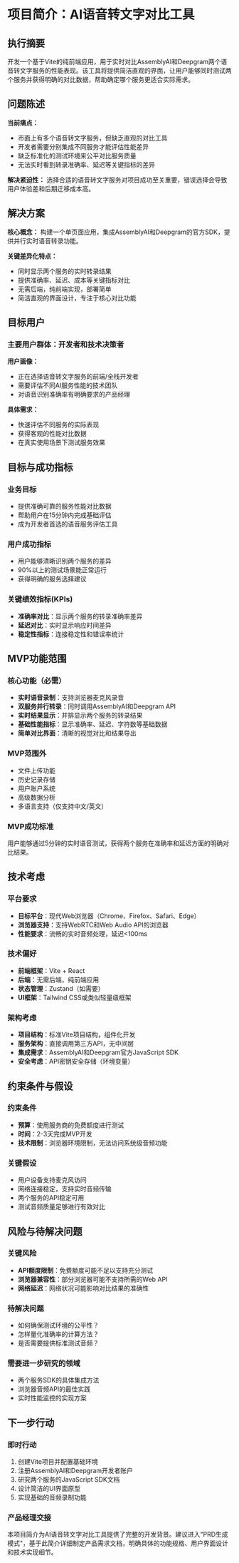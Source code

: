# 项目简介：AI语音转文字对比工具

## 执行摘要

开发一个基于Vite的纯前端应用，用于实时对比AssemblyAI和Deepgram两个语音转文字服务的性能表现。该工具将提供简洁直观的界面，让用户能够同时测试两个服务并获得明确的对比数据，帮助确定哪个服务更适合实际需求。

## 问题陈述

**当前痛点：**
- 市面上有多个语音转文字服务，但缺乏直观的对比工具
- 开发者需要分别集成不同服务才能评估性能差异
- 缺乏标准化的测试环境来公平对比服务质量
- 无法实时看到转录准确率、延迟等关键指标的差异

**解决紧迫性：**
选择合适的语音转文字服务对项目成功至关重要，错误选择会导致用户体验差和后期迁移成本高。

## 解决方案

**核心概念：**
构建一个单页面应用，集成AssemblyAI和Deepgram的官方SDK，提供并行实时语音转录功能。

**关键差异化特点：**
- 同时显示两个服务的实时转录结果
- 提供准确率、延迟、成本等关键指标对比
- 无需后端，纯前端实现，部署简单
- 简洁直观的界面设计，专注于核心对比功能

## 目标用户

### 主要用户群体：开发者和技术决策者

**用户画像：**
- 正在选择语音转文字服务的前端/全栈开发者
- 需要评估不同AI服务性能的技术团队
- 对语音识别准确率有明确要求的产品经理

**具体需求：**
- 快速评估不同服务的实际表现
- 获得客观的性能对比数据
- 在真实使用场景下测试服务效果

## 目标与成功指标

### 业务目标
- 提供准确可靠的服务性能对比数据
- 帮助用户在15分钟内完成基础评估
- 成为开发者首选的语音服务评估工具

### 用户成功指标
- 用户能够清晰识别两个服务的差异
- 90%以上的测试场景能正常运行
- 获得明确的服务选择建议

### 关键绩效指标(KPIs)
- **准确率对比**：显示两个服务的转录准确率差异
- **延迟对比**：实时显示响应时间差异
- **稳定性指标**：连接稳定性和错误率统计

## MVP功能范围

### 核心功能（必需）
- **实时语音录制**：支持浏览器麦克风录音
- **双服务并行转录**：同时调用AssemblyAI和Deepgram API
- **实时结果显示**：并排显示两个服务的转录结果
- **基础性能指标**：显示准确率、延迟、字符数等基础数据
- **简单对比界面**：清晰的视觉对比和结果导出

### MVP范围外
- 文件上传功能
- 历史记录存储
- 用户账户系统
- 高级数据分析
- 多语言支持（仅支持中文/英文）

### MVP成功标准
用户能够通过5分钟的实时语音测试，获得两个服务在准确率和延迟方面的明确对比结果。

## 技术考虑

### 平台要求
- **目标平台**：现代Web浏览器（Chrome、Firefox、Safari、Edge）
- **浏览器支持**：支持WebRTC和Web Audio API的浏览器
- **性能要求**：流畅的实时音频处理，延迟<100ms

### 技术偏好
- **前端框架**：Vite + React
- **后端**：无需后端，纯前端应用
- **状态管理**：Zustand（如需要）
- **UI框架**：Tailwind CSS或类似轻量级框架

### 架构考虑
- **项目结构**：标准Vite项目结构，组件化开发
- **服务架构**：直接调用第三方API，无中间层
- **集成需求**：AssemblyAI和Deepgram官方JavaScript SDK
- **安全考虑**：API密钥安全存储（环境变量）

## 约束条件与假设

### 约束条件
- **预算**：使用服务商的免费额度进行测试
- **时间**：2-3天完成MVP开发
- **技术限制**：浏览器环境限制，无法访问系统级音频功能

### 关键假设
- 用户设备支持麦克风访问
- 网络连接稳定，支持实时音频传输
- 两个服务的API稳定可用
- 测试音频质量足够进行有效对比

## 风险与待解决问题

### 关键风险
- **API额度限制**：免费额度可能不足以支持充分测试
- **浏览器兼容性**：部分浏览器可能不支持所需的Web API
- **网络延迟**：网络状况可能影响对比结果的准确性

### 待解决问题
- 如何确保测试环境的公平性？
- 怎样量化准确率的计算方法？
- 是否需要提供标准测试音频？

### 需要进一步研究的领域
- 两个服务SDK的具体集成方法
- 浏览器音频API的最佳实践
- 实时性能监控的实现方案

## 下一步行动

### 即时行动
1. 创建Vite项目并配置基础环境
2. 注册AssemblyAI和Deepgram开发者账户
3. 研究两个服务的JavaScript SDK文档
4. 设计简洁的UI界面原型
5. 实现基础的音频录制功能

### 产品经理交接

本项目简介为AI语音转文字对比工具提供了完整的开发背景。建议进入"PRD生成模式"，基于此简介详细制定产品需求文档，明确具体的功能规格、用户界面设计和技术实现细节。